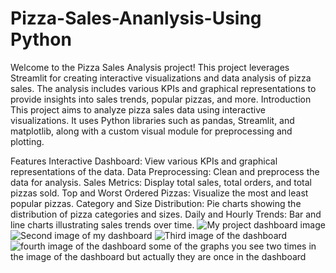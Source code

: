 # Pizza-Sales-Ananlysis-Using Python
Welcome to the Pizza Sales Analysis project! This project leverages Streamlit for creating interactive visualizations and data analysis of pizza sales. The analysis includes various KPIs and graphical representations to provide insights into sales trends, popular pizzas, and more.
Introduction
This project aims to analyze pizza sales data using interactive visualizations. It uses Python libraries such as pandas, Streamlit, and matplotlib, along with a custom visual module for preprocessing and plotting.

Features
Interactive Dashboard: View various KPIs and graphical representations of the data.
Data Preprocessing: Clean and preprocess the data for analysis.
Sales Metrics: Display total sales, total orders, and total pizzas sold.
Top and Worst Ordered Pizzas: Visualize the most and least popular pizzas.
Category and Size Distribution: Pie charts showing the distribution of pizza categories and sizes.
Daily and Hourly Trends: Bar and line charts illustrating sales trends over time.
![My project dashboard image](https://github.com/VipulSingh2/Pizza-Sales-Ananlysis-using-python/blob/main/Dashboard1.png)
![Second image of my dashboard](https://github.com/VipulSingh2/Pizza-Sales-Ananlysis-using-python/blob/main/Dashboard2.png)
![Third image of the dashboard](https://github.com/VipulSingh2/Pizza-Sales-Ananlysis-using-python/blob/main/Dashboard3.png)
![fourth image of the dashboard](https://github.com/VipulSingh2/Pizza-Sales-Ananlysis-using-python/blob/main/Dashboard4.png)
some of the graphs you see two times in the image of the dashboard but actually they are once in the dashboard

